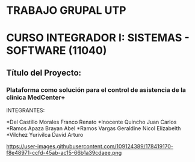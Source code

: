 # TRABAJO GRUPAL UTP
# CURSO INTEGRADOR I: SISTEMAS - SOFTWARE (11040)
## Título del Proyecto:
### Plataforma como solución para el control de asistencia de la clínica MedCenter+

INTEGRANTES:

*Del Castillo Morales Franco Renato
*Inocente Quincho Juan Carlos
*Ramos Apaza Brayan Abel
*Ramos Vargas Geraldine Nicol Elizabelth
*Vilchez Yurivilca David Arturo

https://user-images.githubusercontent.com/109124389/178419170-f8e48971-ccfd-45ab-ac15-66b1a39cdaee.png

